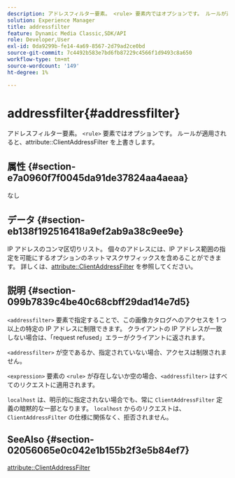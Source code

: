 ```yaml
---
description: アドレスフィルター要素。 <rule> 要素内ではオプションです。 ルールが適用されると、属性 ClientAddressFilter を上書きします。
solution: Experience Manager
title: addressfilter
feature: Dynamic Media Classic,SDK/API
role: Developer,User
exl-id: 0da9299b-fe14-4a69-8567-2d79ad2ce0bd
source-git-commit: 7c4492b583e7bd6fb87229c4566f1d9493c8a650
workflow-type: tm+mt
source-wordcount: '149'
ht-degree: 1%

---
```


# addressfilter{#addressfilter}

アドレスフィルター要素。 `<rule>` 要素ではオプションです。 ルールが適用されると、attribute::ClientAddressFilter を上書きします。

## 属性 {#section-e7a0960f7f0045da91de37824aa4aeaa}

なし

## データ {#section-eb138f192516418a9ef2ab9a38c9ee9e}

IP アドレスのコンマ区切りリスト。 個々のアドレスには、IP アドレス範囲の指定を可能にするオプションのネットマスクサフィックスを含めることができます。 詳しくは、[attribute::ClientAddressFilter](/help/aem-is-ir-api/ir-api/material-cat/image-rendering-api-ref/c-ir-material-catalog/c-ir-attributes-reference/r-ir-clientaddressfilter.md) を参照してください。

## 説明 {#section-099b7839c4be40c68cbff29dad14e7d5}

`<addressfilter>` 要素で指定することで、この画像カタログへのアクセスを 1 つ以上の特定の IP アドレスに制限できます。 クライアントの IP アドレスが一致しない場合は、「request refused」エラーがクライアントに返されます。

`<addressfilter>` が空であるか、指定されていない場合、アクセスは制限されません。

`<expression>` 要素の `<rule>` が存在しないか空の場合、`<addressfilter>` はすべてのリクエストに適用されます。

`localhost` は、明示的に指定されない場合でも、常に `ClientAddressFilter` 定義の暗黙的な一部となります。 `localhost` からのリクエストは、`ClientAddressFilter` の仕様に関係なく、拒否されません。

## SeeAlso {#section-02056065e0c042e1b155b2f3e5b84ef7}

[attribute::ClientAddressFilter](../../../../../ir-api/material-cat/image-rendering-api-ref/c-ir-material-catalog/c-ir-attributes-reference/r-ir-clientaddressfilter.md#reference-52a541cec0b0424faf263d1fb4946b5f)
